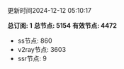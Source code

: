 更新时间2024-12-12 05:10:17

**总订阅: 1**
**总节点: 5154**
**有效节点: 4472**
- ss节点: 860
- v2ray节点: 3603
- ssr节点: 9

